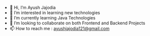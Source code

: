 - 👋 Hi, I’m Ayush Jajodia
- 👀 I’m interested in learning new technologies
- 🌱 I’m currently learning Java Technologies
- 💞️ I’m looking to collaborate on both Frontend and Backend Projects
- 📫 How to reach me : ayushjajodia121@gmail.com

<!---
ayushjajodia121/ayushjajodia121 is a ✨ special ✨ repository because its `README.md` (this file) appears on your GitHub profile.
You can click the Preview link to take a look at your changes.
--->
